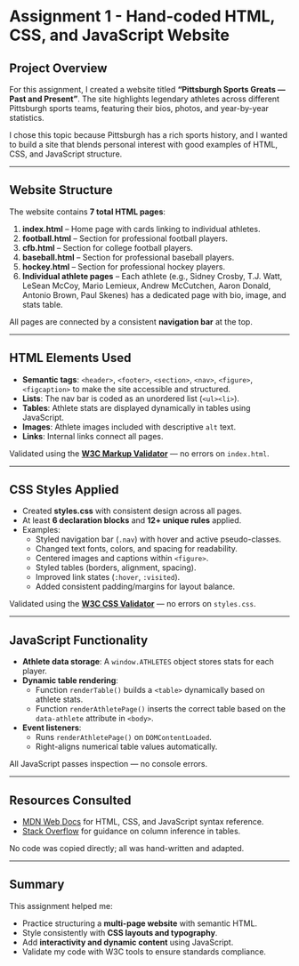 # Assignment 1 - Hand-coded HTML, CSS, and JavaScript Website  

## Project Overview  
For this assignment, I created a website titled **“Pittsburgh Sports Greats — Past and Present”**. The site highlights legendary athletes across different Pittsburgh sports teams, featuring their bios, photos, and year-by-year statistics.  

I chose this topic because Pittsburgh has a rich sports history, and I wanted to build a site that blends personal interest with good examples of HTML, CSS, and JavaScript structure.  

---

## Website Structure  
The website contains **7 total HTML pages**:  

1. **index.html** – Home page with cards linking to individual athletes.  
2. **football.html** – Section for professional football players.  
3. **cfb.html** – Section for college football players.  
4. **baseball.html** – Section for professional baseball players.  
5. **hockey.html** – Section for professional hockey players.  
6. **Individual athlete pages** – Each athlete (e.g., Sidney Crosby, T.J. Watt, LeSean McCoy, Mario Lemieux, Andrew McCutchen, Aaron Donald, Antonio Brown, Paul Skenes) has a dedicated page with bio, image, and stats table.  

All pages are connected by a consistent **navigation bar** at the top.  

---

## HTML Elements Used  
- **Semantic tags**: `<header>`, `<footer>`, `<section>`, `<nav>`, `<figure>`, `<figcaption>` to make the site accessible and structured.  
- **Lists**: The nav bar is coded as an unordered list (`<ul><li>`).  
- **Tables**: Athlete stats are displayed dynamically in tables using JavaScript.  
- **Images**: Athlete images included with descriptive `alt` text.  
- **Links**: Internal links connect all pages.  

Validated using the **[W3C Markup Validator](https://validator.w3.org/)** — no errors on `index.html`.  

---

## CSS Styles Applied  
- Created **styles.css** with consistent design across all pages.  
- At least **6 declaration blocks** and **12+ unique rules** applied.  
- Examples:  
  - Styled navigation bar (`.nav`) with hover and active pseudo-classes.  
  - Changed text fonts, colors, and spacing for readability.  
  - Centered images and captions within `<figure>`.  
  - Styled tables (borders, alignment, spacing).  
  - Improved link states (`:hover`, `:visited`).  
  - Added consistent padding/margins for layout balance.  

Validated using the **[W3C CSS Validator](https://jigsaw.w3.org/css-validator/)** — no errors on `styles.css`.  

---

## JavaScript Functionality  
- **Athlete data storage**: A `window.ATHLETES` object stores stats for each player.  
- **Dynamic table rendering**:  
  - Function `renderTable()` builds a `<table>` dynamically based on athlete stats.  
  - Function `renderAthletePage()` inserts the correct table based on the `data-athlete` attribute in `<body>`.  
- **Event listeners**:  
  - Runs `renderAthletePage()` on `DOMContentLoaded`.  
  - Right-aligns numerical table values automatically.  

All JavaScript passes inspection — no console errors.  

---

## Resources Consulted  
- [MDN Web Docs](https://developer.mozilla.org/) for HTML, CSS, and JavaScript syntax reference.  
- [Stack Overflow](https://stackoverflow.com/) for guidance on column inference in tables.  

No code was copied directly; all was hand-written and adapted.  

---

## Summary  
This assignment helped me:  
- Practice structuring a **multi-page website** with semantic HTML.  
- Style consistently with **CSS layouts and typography**.  
- Add **interactivity and dynamic content** using JavaScript.  
- Validate my code with W3C tools to ensure standards compliance.  

